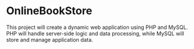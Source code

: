# OnlineBookStore
This project will create a dynamic web application using PHP and MySQL. PHP will handle server-side logic and data processing, while MySQL will store and manage application data.
